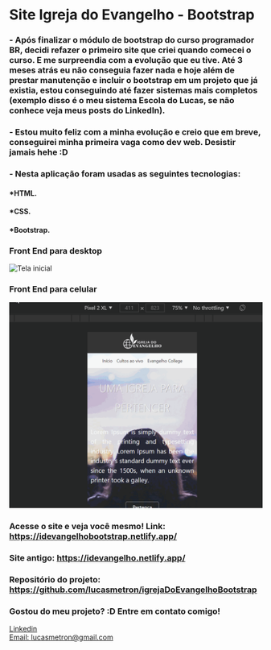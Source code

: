 # Site Igreja do Evangelho - Bootstrap

### - Após finalizar o módulo de bootstrap do curso programador BR, decidi refazer o primeiro site que criei quando comecei o curso. E me surpreendia com a evolução que eu tive. Até 3 meses atrás eu não conseguia fazer nada e hoje além de prestar manutenção e incluir o bootstrap em um projeto que já existia, estou conseguindo até fazer sistemas mais completos (exemplo disso é o meu sistema Escola do Lucas, se não conhece veja meus posts do LinkedIn).

### - Estou muito feliz com a minha evolução e creio que em breve, conseguirei minha primeira vaga como dev web. Desistir jamais hehe :D

### - Nesta aplicação foram usadas as seguintes tecnologias:

#### *HTML.
#### *CSS.
#### *Bootstrap.

### Front End para desktop
![Tela inicial](assets/gifs/desktop.gif)

### Front End para celular
![Tela Inicial](assets/gifs/mobile.gif)

### Acesse o site e veja você mesmo! Link: https://idevangelhobootstrap.netlify.app/
### Site antigo: https://idevangelho.netlify.app/

### Repositório do projeto: https://github.com/lucasmetron/igrejaDoEvangelhoBootstrap

### Gostou do meu projeto? :D Entre em contato comigo! 
[Linkedin](https://www.linkedin.com/in/lucas-rosa-058683102/) <br/>
[Email: lucasmetron@gmail.com](mailto:lucasmetron@gmail.com)



